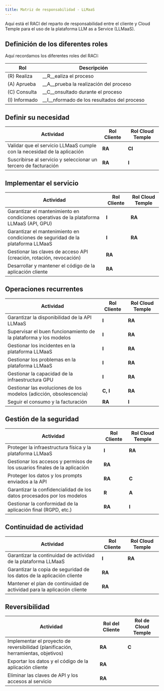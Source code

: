 ```yaml
---
title: Matriz de responsabilidad - LLMaaS
---
```


Aquí está el RACI del reparto de responsabilidad entre el cliente y Cloud Temple para el uso de la plataforma LLM as a Service (LLMaaS).

## Definición de los diferentes roles

Aquí recordamos los diferentes roles del RACI:

| Rol          | Descripción                              |
| ------------ | ---------------------------------------- |
| (R) Realiza  | __R__ealiza el proceso                   |
| (A) Aprueba  | __A__prueba la realización del proceso   |
| (C) Consulta | __C__onsultado durante el proceso        |
| (I) Informado| __I__nformado de los resultados del proceso |

## Definir su necesidad

| Actividad                                                              | Rol Cliente | Rol Cloud Temple |
| --------------------------------------------------------------------- | ----------- | ----------------- |
| Validar que el servicio LLMaaS cumple con la necesidad de la aplicación | __RA__      | __CI__            |
| Suscribirse al servicio y seleccionar un tercero de facturación           | __RA__      | __I__             |

## Implementar el servicio

| Actividad                                                                           | Rol Cliente | Rol Cloud Temple |
| ---------------------------------------------------------------------------------- | ----------- | ----------------- |
| Garantizar el mantenimiento en condiciones operativas de la plataforma LLMaaS (API, GPU) | __I__       | __RA__            |
| Garantizar el mantenimiento en condiciones de seguridad de la plataforma LLMaaS               | __I__       | __RA__            |
| Gestionar las claves de acceso API (creación, rotación, revocación)                        | __RA__      |                   |
| Desarrollar y mantener el código de la aplicación cliente                           | __RA__      |                   |

## Operaciones recurrentes

| Actividad                                                        | Rol Cliente | Rol Cloud Temple |
| ---------------------------------------------------------------- | ----------- | ----------------- |
| Garantizar la disponibilidad de la API LLMaaS                    | __I__       | __RA__            |
| Supervisar el buen funcionamiento de la plataforma y los modelos | __I__       | __RA__            |
| Gestionar los incidentes en la plataforma LLMaaS                 | __I__       | __RA__            |
| Gestionar los problemas en la plataforma LLMaaS                  | __I__       | __RA__            |
| Gestionar la capacidad de la infraestructura GPU                 | __I__       | __RA__            |
| Gestionar las evoluciones de los modelos (adicción, obsolescencia) | __C, I__    | __RA__            |
| Seguir el consumo y la facturación                               | __RA__      | __I__             |

## Gestión de la seguridad

| Actividad                                                                    | Rol Cliente | Rol Cloud Temple |
| --------------------------------------------------------------------------- | ----------- | ----------------- |
| Proteger la infraestructura física y la plataforma LLMaaS                 | __I__       | __RA__            |
| Gestionar los accesos y permisos de los usuarios finales de la aplicación | __RA__      |                   |
| Proteger los datos y los prompts enviados a la API                        | __RA__      | __C__             |
| Garantizar la confidencialidad de los datos procesados por los modelos    | __R__       | __A__             |
| Gestionar la conformidad de la aplicación final (RGPD, etc.)              | __RA__      | __I__             |

## Continuidad de actividad

| Actividad                                                              | Rol Cliente | Rol Cloud Temple |
| --------------------------------------------------------------------- | ----------- | ----------------- |
| Garantizar la continuidad de actividad de la plataforma LLMaaS              | __I__       | __RA__            |
| Garantizar la copia de seguridad de los datos de la aplicación cliente            | __RA__      |                   |
| Mantener el plan de continuidad de actividad para la aplicación cliente | __RA__      |                   |

## Reversibilidad

| Actividad                                                                    | Rol del Cliente | Rol de Cloud Temple |
| --------------------------------------------------------------------------- | --------------- | ------------------- |
| Implementar el proyecto de reversibilidad (planificación, herramientas, objetivos) | __RA__          | __C__               |
| Exportar los datos y el código de la aplicación cliente                    | __RA__          |                     |
| Eliminar las claves de API y los accesos al servicio                            | __RA__          |                     |